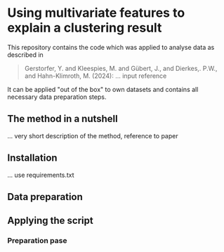 # Using multivariate features to explain a clustering result
This repository contains the code which was applied to analyse data as described in 
 > Gerstorfer, Y. and Kleespies, M. and Gübert, J., and Dierkes,. P.W., and Hahn-Klimroth, M. (2024): ...
 > input reference 

It can be applied "out of the box" to own datasets and contains all necessary data preparation steps. 

## The method in a nutshell
... very short description of the method, reference to paper

## Installation
... use requirements.txt
## Data preparation

## Applying the script
### Preparation pase



